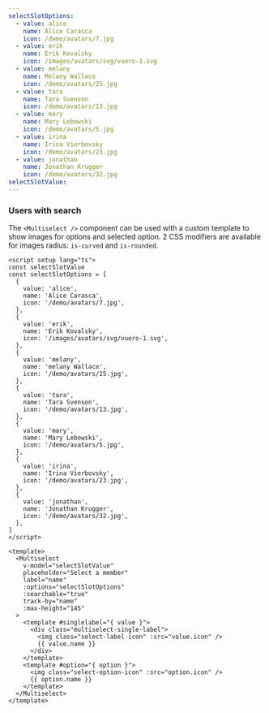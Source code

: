 ```yaml
---
selectSlotOptions:
  - value: alice
    name: Alice Carasca
    icon: /demo/avatars/7.jpg
  - value: erik
    name: Erik Kovalsky
    icon: /images/avatars/svg/vuero-1.svg
  - value: melany
    name: Melany Wallace
    icon: /demo/avatars/25.jpg
  - value: tara
    name: Tara Svenson
    icon: /demo/avatars/13.jpg
  - value: mary
    name: Mary Lebowski
    icon: /demo/avatars/5.jpg
  - value: irina
    name: Irina Vierbovsky
    icon: /demo/avatars/23.jpg
  - value: jonathan
    name: Jonathan Krugger
    icon: /demo/avatars/32.jpg
selectSlotValue:
---
```


### Users with search

The `<Multiselect />` component can be used with a custom template to show
images for options and selected option. 2 CSS modifiers are available for
images radius: `is-curved` and `is-rounded`.

<!--code-->

```vue
<script setup lang="ts">
const selectSlotValue
const selectSlotOptions = [
  {
    value: 'alice',
    name: 'Alice Carasca',
    icon: '/demo/avatars/7.jpg',
  },
  {
    value: 'erik',
    name: 'Erik Kovalsky',
    icon: '/images/avatars/svg/vuero-1.svg',
  },
  {
    value: 'melany',
    name: 'melany Wallace',
    icon: '/demo/avatars/25.jpg',
  },
  {
    value: 'tara',
    name: 'Tara Svenson',
    icon: '/demo/avatars/13.jpg',
  },
  {
    value: 'mary',
    name: 'Mary Lebowski',
    icon: '/demo/avatars/5.jpg',
  },
  {
    value: 'irina',
    name: 'Irina Vierbovsky',
    icon: '/demo/avatars/23.jpg',
  },
  {
    value: 'jonathan',
    name: 'Jonathan Krugger',
    icon: '/demo/avatars/32.jpg',
  },
]
</script>

<template>
  <Multiselect
    v-model="selectSlotValue"
    placeholder="Select a member"
    label="name"
    :options="selectSlotOptions"
    :searchable="true"
    track-by="name"
    :max-height="145"
  >
    <template #singlelabel="{ value }">
      <div class="multiselect-single-label">
        <img class="select-label-icon" :src="value.icon" />
        {{ value.name }}
      </div>
    </template>
    <template #option="{ option }">
      <img class="select-option-icon" :src="option.icon" />
      {{ option.name }}
    </template>
  </Multiselect>
</template>
```

<!--/code-->

<!--example-->

<div class="columns">
  <div class="column is-4">
    <VField class="is-image-select">
      <VControl>
        <Multiselect
          v-model="frontmatter.selectSlotValue"
          placeholder="Select a member"
          label="name"
          :options="frontmatter.selectSlotOptions"
          :searchable="true"
          trackBy="name"
          :maxHeight="145"
        >
          <template v-slot:singlelabel="{ value }">
            <div class="multiselect-single-label">
              <img class="select-label-icon" :src="value.icon" /> 
              <span class="select-label-text">
                {{ value.name }}
              </span>
            </div>
          </template>
          <template v-slot:option="{ option }">
            <img class="select-option-icon" :src="option.icon" /> 
            <span class="select-option-text">
              {{ option.name }}
            </span>  
          </template>
        </Multiselect>
      </VControl>
    </VField>
  </div>
  <div class="column is-4">
    <VField class="is-image-select is-curved-select">
      <VControl>
        <Multiselect
          v-model="frontmatter.selectSlotValue"
          placeholder="Select a member"
          label="name"
          :options="frontmatter.selectSlotOptions"
          :searchable="true"
          trackBy="name"
          :maxHeight="145"
        >
          <template v-slot:singlelabel="{ value }">
            <div class="multiselect-single-label">
              <img class="select-label-icon is-curved" :src="value.icon" /> 
              <span class="select-label-text">
                {{ value.name }}
              </span>
            </div>
          </template>
          <template v-slot:option="{ option }">
            <img class="select-option-icon is-curved" :src="option.icon" /> 
            <span class="select-option-text">
              {{ option.name }}
            </span>  
          </template>
        </Multiselect>
      </VControl>
    </VField>
  </div>
  <div class="column is-4">
    <VField class="is-image-select is-rounded-select">
      <VControl>
        <Multiselect
          v-model="frontmatter.selectSlotValue"
          placeholder="Select a member"
          label="name"
          :options="frontmatter.selectSlotOptions"
          :searchable="true"
          trackBy="name"
          :maxHeight="145"
        >
          <template v-slot:singlelabel="{ value }">
            <div class="multiselect-single-label">
              <img class="select-label-icon is-rounded" :src="value.icon" />
              <span class="select-label-text">
                {{ value.name }}
              </span>
            </div>
          </template>
          <template v-slot:option="{ option }">
            <img class="select-option-icon is-rounded" :src="option.icon" />
            <span class="select-option-text">
              {{ option.name }}
            </span>  
          </template>
        </Multiselect>
      </VControl>
    </VField>
  </div>
</div>

<!--/example-->

